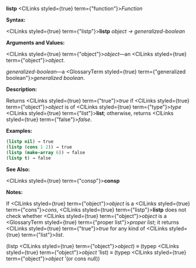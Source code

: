 **listp** <ClLinks styled={true} term={"function"}><i>Function</i></ClLinks> 



**Syntax:** 



<ClLinks styled={true} term={"listp"}><b>listp</b></ClLinks> *object → generalized-boolean* 



**Arguments and Values:** 



<ClLinks styled={true} term={"object"}><i>object</i></ClLinks>—an <ClLinks styled={true} term={"object"}><i>object</i></ClLinks>. 



*generalized-boolean*—a <GlossaryTerm styled={true} term={"generalized boolean"}><i>generalized boolean</i></GlossaryTerm>. 



**Description:** 



Returns <ClLinks styled={true} term={"true"}><i>true</i></ClLinks> if <ClLinks styled={true} term={"object"}><i>object</i></ClLinks> is of <ClLinks styled={true} term={"type"}><i>type</i></ClLinks> <ClLinks styled={true} term={"list"}><b>list</b></ClLinks>; otherwise, returns <ClLinks styled={true} term={"false"}><i>false</i></ClLinks>. 



**Examples:**
```lisp
(listp nil) → true 
(listp (cons 1 2)) → true 
(listp (make-array 6)) → false 
(listp t) → false 
```
**See Also:** 



<ClLinks styled={true} term={"consp"}><b>consp</b></ClLinks> 



**Notes:** 



If <ClLinks styled={true} term={"object"}><i>object</i></ClLinks> is a <ClLinks styled={true} term={"cons"}><i>cons</i></ClLinks>, <ClLinks styled={true} term={"listp"}><b>listp</b></ClLinks> does not check whether <ClLinks styled={true} term={"object"}><i>object</i></ClLinks> is a <GlossaryTerm styled={true} term={"proper list"}><i>proper list</i></GlossaryTerm>; it returns <ClLinks styled={true} term={"true"}><i>true</i></ClLinks> for any kind of <ClLinks styled={true} term={"list"}><i>list</i></ClLinks>. 



(listp <ClLinks styled={true} term={"object"}><i>object</i></ClLinks>) *≡* (typep <ClLinks styled={true} term={"object"}><i>object</i></ClLinks> ’list) *≡* (typep <ClLinks styled={true} term={"object"}><i>object</i></ClLinks> ’(or cons null)) 







 



 



